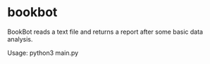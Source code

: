 # bookbot

BookBot reads a text file and returns a report after some basic data analysis.

Usage: python3 main.py <path to text file>
